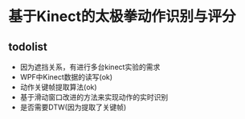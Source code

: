 # 基于Kinect的太极拳动作识别与评分

## todolist

+ 因为遮挡关系，有进行多台kinect实验的需求
+ WPF中Kinect数据的读写(ok)
+ 动作关键帧提取算法(ok)
+ 基于滑动窗口改进的方法来实现动作的实时识别
+ 是否需要DTW(因为提取了关键帧)